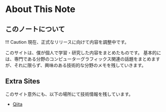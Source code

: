 # About This Note

## このノートについて

!!! Caution
    現在、正式なリリースに向けて内容を調整中です。

このサイトは、僕が個人で学習・研究した内容をまとめたものです。
基本的には、専門である分野のコンピューターグラフィックス関連の話題をまとめますが、それに限らず、興味のある技術的な分野のメモを残していきます。

## Extra Sites

このサイト意外にも、以下の場所にて技術情報を残しています。

- [Qiita](https://qiita.com)